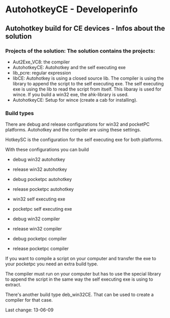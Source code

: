 # AutohotkeyCE - Developerinfo

## Autohotkey build for CE devices - Infos about the solution

### Projects of the solution: The solution contains the projects:

* Aut2Exe_VC8: the compiler
* AutohotkeyCE: Autohotkey and the self executing exe
* lib_pcre: regular expression
* libCE: Autohotkey is using a closed source lib. The compiler is using the library to append the script to the self executing exe. The self executing exe is using the lib to read the script from itself. This libaray is used for wince.
If you build a win32 exe, the ahk-library is used.
* AutohotkeyCE: Setup for wince (create a cab for installing).

### Build types

There are debug and release configurations for win32 and pocketPC platforms. Autohotkey and the compiler are using these settings.

HotkeySC is the configuration for the self executing exe for both platforms.

With these configurations you can build

* debug win32 autohotkey
* release win32 autohotkey
* debug pocketpc autohotkey
* release pocketpc autohotkey

* win32 self executing exe
* pocketpc self executing exe

* debug win32 compiler
* release win32 compiler 
* debug pocketpc compiler
* release&nbsp;pocketpc compiler

If you want to compile a script on your computer and transfer the exe to your pocketpc you need an extra build type.

The compiler must run on your computer but has to use the special library to append the script in the same way the self executing exe is using&nbsp;to extract.

There's another build type deb_win32CE. That can be used to create a compiler for that case.

Last change: 13-06-09
